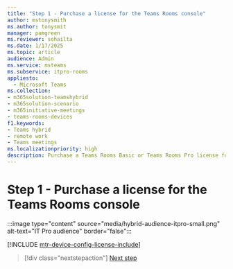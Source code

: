 ```yaml
---
title: "Step 1 - Purchase a license for the Teams Rooms console"
author: mstonysmith
ms.author: tonysmit
manager: pamgreen
ms.reviewer: sohailta
ms.date: 1/17/2025
ms.topic: article
audience: Admin
ms.service: msteams
ms.subservice: itpro-rooms
appliesto: 
  - Microsoft Teams
ms.collection:
- m365solution-teamshybrid
- m365solution-scenario
- m365initiative-meetings
- teams-rooms-devices
f1.keywords:
- Teams hybrid
- remote work
- Teams meetings
ms.localizationpriority: high
description: Purchase a Teams Rooms Basic or Teams Rooms Pro license for use with Teams Rooms devices.
---
```


# Step 1 - Purchase a license for the Teams Rooms console

:::image type="content" source="media/hybrid-audience-itpro-small.png" alt-text="IT Pro audience" border="false":::

[!INCLUDE [mtr-device-config-license-include](includes/mtr-device-config-license-include.md)]

> [!div class="nextstepaction"]
> [Next step](hybrid-meetings-device-config-account.md)
